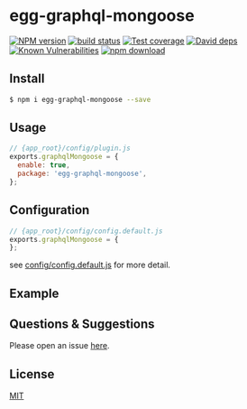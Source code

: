 # egg-graphql-mongoose

[![NPM version][npm-image]][npm-url]
[![build status][travis-image]][travis-url]
[![Test coverage][codecov-image]][codecov-url]
[![David deps][david-image]][david-url]
[![Known Vulnerabilities][snyk-image]][snyk-url]
[![npm download][download-image]][download-url]

[npm-image]: https://img.shields.io/npm/v/egg-graphql-mongoose.svg?style=flat-square
[npm-url]: https://npmjs.org/package/egg-graphql-mongoose
[travis-image]: https://img.shields.io/travis/eggjs/egg-graphql-mongoose.svg?style=flat-square
[travis-url]: https://travis-ci.org/eggjs/egg-graphql-mongoose
[codecov-image]: https://img.shields.io/codecov/c/github/eggjs/egg-graphql-mongoose.svg?style=flat-square
[codecov-url]: https://codecov.io/github/eggjs/egg-graphql-mongoose?branch=master
[david-image]: https://img.shields.io/david/eggjs/egg-graphql-mongoose.svg?style=flat-square
[david-url]: https://david-dm.org/eggjs/egg-graphql-mongoose
[snyk-image]: https://snyk.io/test/npm/egg-graphql-mongoose/badge.svg?style=flat-square
[snyk-url]: https://snyk.io/test/npm/egg-graphql-mongoose
[download-image]: https://img.shields.io/npm/dm/egg-graphql-mongoose.svg?style=flat-square
[download-url]: https://npmjs.org/package/egg-graphql-mongoose

<!--
Description here.
-->

## Install

```bash
$ npm i egg-graphql-mongoose --save
```

## Usage

```js
// {app_root}/config/plugin.js
exports.graphqlMongoose = {
  enable: true,
  package: 'egg-graphql-mongoose',
};
```

## Configuration

```js
// {app_root}/config/config.default.js
exports.graphqlMongoose = {
};
```

see [config/config.default.js](config/config.default.js) for more detail.

## Example

<!-- example here -->

## Questions & Suggestions

Please open an issue [here](https://github.com/eggjs/egg/issues).

## License

[MIT](LICENSE)
